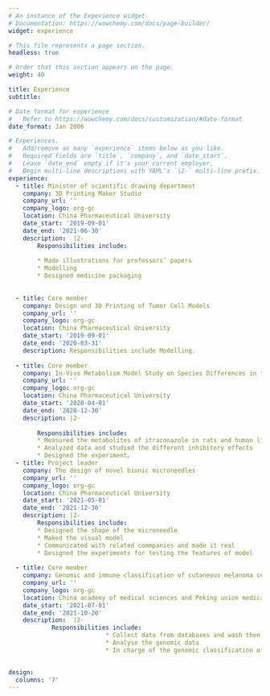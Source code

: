 ```yaml
---
# An instance of the Experience widget.
# Documentation: https://wowchemy.com/docs/page-builder/
widget: experience

# This file represents a page section.
headless: true

# Order that this section appears on the page.
weight: 40

title: Experience
subtitle:

# Date format for experience
#   Refer to https://wowchemy.com/docs/customization/#date-format
date_format: Jan 2006

# Experiences.
#   Add/remove as many `experience` items below as you like.
#   Required fields are `title`, `company`, and `date_start`.
#   Leave `date_end` empty if it's your current employer.
#   Begin multi-line descriptions with YAML's `|2-` multi-line prefix.
experience:
  - title: Minister of scientific drawing department
    company: 3D Printing Maker Studio
    company_url: ''
    company_logo: org-gc
    location: China Pharmaceutical University
    date_start: '2019-09-01'
    date_end: '2021-06-30'
    description:  |2-
        Responsibilities include:
        
        * Made illustrations for professors’ papers
        * Modelling
        * Designed medicine packaging
        
        
  - title: Core member
    company: Design and 3D Printing of Tumor Cell Models
    company_url: ''
    company_logo: org-gc
    location: China Pharmaceutical University
    date_start: '2019-09-01'
    date_end: '2020-03-31'
    description: Responsibilities include Modelling. 
       
  - title: Core member
    company: In-Vivo Metabolism Model Study on Species Differences in the Pharmacokinetics of Itraconazole
    company_url: ''
    company_logo: org-gc
    location: China Pharmaceutical University
    date_start: '2020-04-01'
    date_end: '2020-12-30'
    description: |2-
    
        Responsibilities include:
        * Measured the metabolites of itraconazole in rats and human liver microsomes
        * Analyzed data and studied the different inhibitory effects
        * Designed the experiment。
  - title: Project leader 
    company: The design of novel bionic microneedles
    company_url: ''
    company_logo: org-gc
    location: China Pharmaceutical University
    date_start: '2021-05-01'
    date_end: '2021-12-30'
    description: |2-
        Responsibilities include:
        * Designed the shape of the microneedle
        * Maked the visual model 
        * Communicated with related commpanies and made it real
        * Designed the experiments for testing the features of model
        
  - title: Core member
    company: Genomic and immune classification of cutaneous melanoma cells
    company_url: ''
    company_logo: org-gc
    location: China academy of medical sciences and Peking union medical college Suzhou institute of systems medicine
    date_start: '2021-07-01'
    date_end: '2021-10-20'
    description:  |2-
            Responsibilities include:
                           * Collect data from databases and wash then.
                           * Analyse the genomic data
                           * In charge of the genomic classification of the disease and link it with the clinial syptoms.
   

design:
  columns: '7'
---
```

